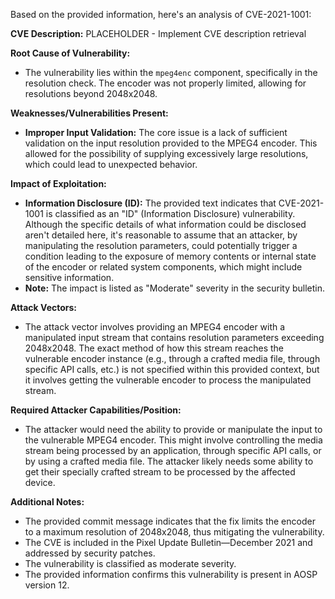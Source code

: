 Based on the provided information, here's an analysis of CVE-2021-1001:

**CVE Description:** PLACEHOLDER - Implement CVE description retrieval

**Root Cause of Vulnerability:**
- The vulnerability lies within the `mpeg4enc` component, specifically in the resolution check. The encoder was not properly limited, allowing for resolutions beyond 2048x2048.

**Weaknesses/Vulnerabilities Present:**
- **Improper Input Validation:** The core issue is a lack of sufficient validation on the input resolution provided to the MPEG4 encoder. This allowed for the possibility of supplying excessively large resolutions, which could lead to unexpected behavior.

**Impact of Exploitation:**
- **Information Disclosure (ID):** The provided text indicates that CVE-2021-1001 is classified as an "ID" (Information Disclosure) vulnerability. Although the specific details of what information could be disclosed aren't detailed here, it's reasonable to assume that an attacker, by manipulating the resolution parameters, could potentially trigger a condition leading to the exposure of memory contents or internal state of the encoder or related system components, which might include sensitive information.
- **Note:**  The impact is listed as "Moderate" severity in the security bulletin.

**Attack Vectors:**
- The attack vector involves providing an MPEG4 encoder with a manipulated input stream that contains resolution parameters exceeding 2048x2048. The exact method of how this stream reaches the vulnerable encoder instance (e.g., through a crafted media file, through specific API calls, etc.) is not specified within this provided context, but it involves getting the vulnerable encoder to process the manipulated stream.

**Required Attacker Capabilities/Position:**
- The attacker would need the ability to provide or manipulate the input to the vulnerable MPEG4 encoder. This might involve controlling the media stream being processed by an application, through specific API calls, or by using a crafted media file. The attacker likely needs some ability to get their specially crafted stream to be processed by the affected device.

**Additional Notes:**
- The provided commit message indicates that the fix limits the encoder to a maximum resolution of 2048x2048, thus mitigating the vulnerability.
- The CVE is included in the Pixel Update Bulletin—December 2021 and addressed by security patches.
- The vulnerability is classified as moderate severity.
- The provided information confirms this vulnerability is present in AOSP version 12.